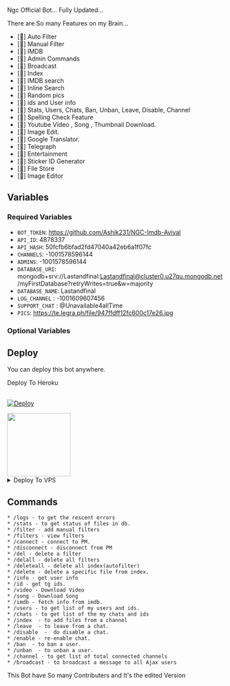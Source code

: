 Ngc Official Bot... Fully Updated...

There are So many Features on my Brain...

- [📌] Auto Filter
- [📌] Manual Filter
- [📌] IMDB
- [📌] Admin Commands
- [📌] Broadcast
- [📌] Index
- [📌] IMDB search
- [📌] Inline Search
- [📌] Random pics
- [📌] ids and User info 
- [📌] Stats, Users, Chats, Ban, Unban, Leave, Disable, Channel
- [📌] Spelling Check Feature
- [📌] Youtube Video , Song , Thumbnail Download.
- [📌] Image Edit.
- [📌] Google Translator.
- [📌] Telegraph
- [📌] Entertainment
- [📌] Sticker ID Generator
- [📌] File Store
- [📌] Image Editor

## Variables

### Required Variables
* `BOT_TOKEN`: https://github.com/Ashik231/NGC-Imdb-Aviyal
* `API_ID`: 4878337
* `API_HASH`: 50fcfb6bfad2fd47040a42eb6a1f07fc
* `CHANNELS`: -1001578596144
* `ADMINS`: -1001578596144
* `DATABASE_URI`: mongodb+srv://Lastandfinal:Lastandfinal@cluster0.u27qu.mongodb.net/myFirstDatabase?retryWrites=true&w=majority
* `DATABASE_NAME`: Lastandfinal
* `LOG_CHANNEL` : -1001609607456
* `SUPPORT_CHAT` : @Unavailable4allTime
* `PICS`: https://te.legra.ph/file/947ffdff12fc600c17e26.jpg
### Optional Variables

## Deploy
You can deploy this bot anywhere.


<summary>Deploy To Heroku</summary>
<br>
<p>
<a href="https://heroku.com/deploy?template=https://github.com/Ashik231/NGC-Imdb-Aviyal">
  <img src="https://www.herokucdn.com/deploy/button.svg" alt="Deploy">
</a>
</p>

<a href="https://youtu.be/kB9TkCs8cX0">
  <img src="https://img.shields.io/badge/How%20to-Deploy-red?logo=youtube" width="147">
</a><br>

<details><summary>Deploy To VPS</summary>
<p>
<pre>
git clone https://github.com/Ashik231/NGC-Imdb-Aviyal
# Install Packages
pip3 install -r requirements.txt
Edit info.py with variables as given below then run bot
python3 bot.py
</pre>
</p>
</details>


## Commands
```
* /logs - to get the rescent errors
* /stats - to get status of files in db.
* /filter - add manual filters
* /filters - view filters
* /connect - connect to PM.
* /disconnect - disconnect from PM
* /del - delete a filter
* /delall - delete all filters
* /deleteall - delete all index(autofilter)
* /delete - delete a specific file from index.
* /info - get user info
* /id - get tg ids.
* /video - Download Video
* /song - Download Song
* /imdb - fetch info from imdb.
* /users - to get list of my users and ids.
* /chats - to get list of the my chats and ids 
* /index  - to add files from a channel
* /leave  - to leave from a chat.
* /disable  -  do disable a chat.
* /enable - re-enable chat.
* /ban  - to ban a user.
* /unban  - to unban a user.
* /channel - to get list of total connected channels
* /broadcast - to broadcast a message to all Ajax users
```

This Bot have So many Contributers and It's the edited Version 
